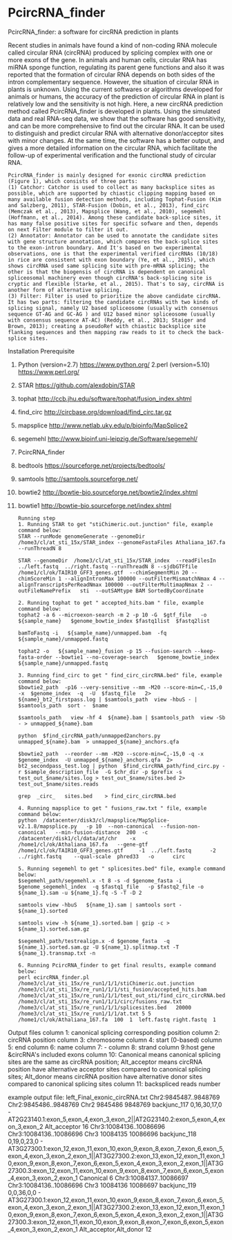 # PcircRNA_finder
PcircRNA_finder: a software for circRNA prediction in plants

Recent studies in animals have found a kind of non-coding RNA molecule called circular RNA (circRNA) produced by splicing complex with one or more exons of the gene. In animals and human cells, circular RNA has miRNA sponge function, regulating its parent gene functions and also it was reported that the formation of circular RNA depends on both sides of the intron complementary sequence. However, the situation of circular RNA in plants is unknown. Using the current softwares or algorithms developed for animals or humans, the accuracy of the prediction of circular RNA in plant is relatively low and the sensitivity is not high. Here, a new circRNA prediction method called PcircRNA_finder is developed in plants. Using the simulated data and real RNA-seq data, we show that the software has good sensitivity, and can be more comprehensive to find out the circular RNA. It can be used to distinguish and predict circular RNA with alternative donor/acceptor sites with minor changes. At the same time, the software has a better output, and gives a more detailed information on the circular RNA, which facilitate the follow-up of experimental verification and the functional study of circular RNA.

 

	PcircRNA_finder is mainly designed for exonic circRNA prediction (Figure 1), which consists of three parts: 
	(1) Catchor: Catchor is used to collect as many backsplice sites as possible, which are supported by chiastic clipping mapping based on many available fusion detection methods, including Tophat-Fusion (Kim and Salzberg, 2011), STAR-Fusion (Dobin, et al., 2013), find_circ (Memczak et al., 2013), Mapsplice (Wang, et al., 2010), segemehl (Hoffmann, et al., 2014). Among these candidate back-splice sites, it has many false positive sites for specific sofware and then, depends on next Filter module to filter it out.
 	(2) Annotator: Annotator can be used to annotate the candidate sites with gene structure annotation, which compares the back-splice sites to the exon-intron boundary. And It's based on two experimental observations, one is that the experimental verified circRNAs (10/18) in rice are consistent with exon boundary (Ye, et al., 2015), which shows circRNA used same splicing site with pre-mRNA splicing; the other is that the biogensis of circRNA is dependent on canonical spliceosomal machinery even though circRNA's back-splicing site is cryptic and flexible (Starke, et al., 2015). That's to say, circRNA is another form of alternative splicing. 
	(3) Filter: Filter is used to prioritize the above candidate circRNA. It has two parts: filtering the candidate circRNAs with two kinds of splicing signal, namely U2 based spliceosome (usually with consensus sequence GT-AG and GC-AG ) and U12 based minor spliceosome (usually with consensus sequence AT-AC) (Reddy, et al., 2013; Staiger and Brown, 2013); creating a pseudoRef with chiastic backsplice site flanking sequences and then mapping raw reads to it to check the back-splice sites.

Installation Prerequisite
1. Python (version=2.7)
https://www.python.org/
2.perl (version=5.10)
https://www.perl.org/
3. STAR
https://github.com/alexdobin/STAR
4. tophat
http://ccb.jhu.edu/software/tophat/fusion_index.shtml
5. find_circ
http://circbase.org/download/find_circ.tar.gz
6. mapsplice
http://www.netlab.uky.edu/p/bioinfo/MapSplice2
7. segemehl
http://www.bioinf.uni-leipzig.de/Software/segemehl/
8. PcircRNA_finder
9. bedtools
https://sourceforge.net/projects/bedtools/
10. samtools
http://samtools.sourceforge.net/
11. bowtie2
http://bowtie-bio.sourceforge.net/bowtie2/index.shtml
12. bowtie1
http://bowtie-bio.sourceforge.net/index.shtml

        Running step
        1. Running STAR to get "stiChimeric.out.junction" file, example command below:
        STAR --runMode genomeGenerate --genomeDir /home3/cl/at_sti_15x/STAR_index --genomeFastaFiles Athaliana_167.fa  --runThreadN 8

        STAR --genomeDir  /home3/cl/at_sti_15x/STAR_index  --readFilesIn ../left.fastq  ../right.fastq --runThreadN 8 --sjdbGTFfile /home1/cl/ok/TAIR10_GFF3_genes.gtf  --chimSegmentMin 20 --chimScoreMin 1 --alignIntronMax 100000 --outFilterMismatchNmax 4 --alignTranscriptsPerReadNmax 100000 --outFilterMultimapNmax 2 --outFileNamePrefix   sti  --outSAMtype BAM SortedByCoordinate

        2. Running tophat to get " accepted_hits.bam " file, example command below:
        tophat2 -a 6 --microexon-search -m 2 -p 10 -G  $gtf_file   -o ${sample_name}   $genome_bowtie_index $fastq1list  $fastq2list

        bamToFastq -i   ${sample_name}/unmapped.bam  -fq  ${sample_name}/unmapped.fastq

        tophat2 -o   ${sample_name}_fusion -p 15 --fusion-search --keep-fasta-order --bowtie1 --no-coverage-search   $genome_bowtie_index      ${sample_name}/unmapped.fastq

        3. Running find_circ to get " find_circ_circRNA.bed" file, example command below:
        $bowtie2_path  -p16 --very-sensitive --mm -M20 --score-min=C,-15,0 -x  $genome_index  -q  -U  $fastq_file   2> ${name}_bt2_firstpass.log | $samtools_path  view -hbuS - | $samtools_path  sort -  $name

        $samtools_path   view -hf 4  ${name}.bam | $samtools_path  view -Sb - > unmapped_${name}.bam

        python  $find_circRNA_path/unmapped2anchors.py   unmapped_${name}.bam  > unmapped_${name}_anchors.qfa

        $bowtie2_path  --reorder --mm -M20 --score-min=C,-15,0 -q -x  $genome_index  -U unmapped_${name}_anchors.qfa  2> bt2_secondpass_test.log | python  $find_circRNA_path/find_circ.py -r $sample_description_file  -G $chr_dir -p $prefix -s test_out_$name/sites.log > test_out_$name/sites.bed 2> test_out_$name/sites.reads

        grep  _circ_   sites.bed    > find_circ_circRNA.bed

        4. Running mapsplice to get " fusions_raw.txt " file, example command below:
        python  /datacenter/disk3/cl/mapsplice/MapSplice-v2.1.8/mapsplice.py   -p 10  --non-canonical  --fusion-non-canonical   --min-fusion-distance  200  -c  /datacenter/disk1/cl/data/at/chr    -x  /home1/cl/ok/Athaliana_167.fa   --gene-gtf  /home1/cl/ok/TAIR10_GFF3_genes.gtf     -1  ../left.fastq      -2    ../right.fastq    --qual-scale  phred33   -o      circ  

        5. Running segemehl to get " splicesites.bed" file, example command below:
        $segemehl_path/segemehl.x -t 8 -s -d $genome_fasta -i $genome_segemehl_index  -q $fastq1_file   -p $fastq2_file -o ${name_1}.sam -u ${name_1}.fq -S -T -D 2

        samtools view -hbuS   ${name_1}.sam | samtools sort - ${name_1}.sorted

        samtools view -h ${name_1}.sorted.bam | gzip -c > ${name_1}.sorted.sam.gz

        $segemehl_path/testrealign.x -d $genome_fasta  -q   ${name_1}.sorted.sam.gz -U ${name_1}.splitmap.txt -T ${name_1}.transmap.txt -n

        6. Running PcircRNA_finder to get final results, example command below:
        perl ecircRNA_finder.pl /home3/cl/at_sti_15x/re_run1/1/1/stiChimeric.out.junction  /home3/cl/at_sti_15x/re_run1/1/1/sti_fusion/accepted_hits.bam /home3/cl/at_sti_15x/re_run1/1/1/test_out_sti/find_circ_circRNA.bed  /home3/cl/at_sti_15x/re_run1/1/1/circ/fusions_raw.txt  /home3/cl/at_sti_15x/re_run1/1/1/splicesites.bed   20000  /home3/cl/at_sti_15x/re_run1/1/1/at.txt 5 5  /home1/cl/ok/Athaliana_167.fa  100  1  left.fastq right.fastq  1


Output files
column 1: canonical splicing corresponding position
column 2: circRNA position
column 3: chromosome 
column 4: start (0-based)
column 5: end
column 6: name
column 7: -
column 8: strand
column 9:host gene &circRNA's included exons
column 10: Canonical means canonical splicing sites are the same as circRNA position; Alt_acceptor means circRNA position have alternative acceptor sites compared to canonical splicing sites; Alt_donor means circRNA position have alternative donor sites compared to canonical splicing sites
column 11: backspliced reads number

example output file: left_Final_exonic_circRNA.txt
Chr2:9845487..9848769	Chr2:9845486..9848769	Chr2	9845486	9848769	backjunc_117	0,16,30,17,0	-	AT2G23140.1:exon_5,exon_4,exon_3,exon_2||AT2G23140.2:exon_5,exon_4,exon_3,exon_2	Alt_acceptor	16
Chr3:10084136..10086696	Chr3:10084136..10086696	Chr3	10084135	10086696	backjunc_118	0,19,0,23,0	-	AT3G27300.1:exon_12,exon_11,exon_10,exon_9,exon_8,exon_7,exon_6,exon_5,exon_4,exon_3,exon_2,exon_1||AT3G27300.2:exon_13,exon_12,exon_11,exon_10,exon_9,exon_8,exon_7,exon_6,exon_5,exon_4,exon_3,exon_2,exon_1||AT3G27300.3:exon_12,exon_11,exon_10,exon_9,exon_8,exon_7,exon_6,exon_5,exon_4,exon_3,exon_2,exon_1	Canonical	6
Chr3:10084137..10086697	Chr3:10084136..10086696	Chr3	10084136	10086697	backjunc_119	0,0,36,0,0	-	AT3G27300.1:exon_12,exon_11,exon_10,exon_9,exon_8,exon_7,exon_6,exon_5,exon_4,exon_3,exon_2,exon_1||AT3G27300.2:exon_13,exon_12,exon_11,exon_10,exon_9,exon_8,exon_7,exon_6,exon_5,exon_4,exon_3,exon_2,exon_1||AT3G27300.3:exon_12,exon_11,exon_10,exon_9,exon_8,exon_7,exon_6,exon_5,exon_4,exon_3,exon_2,exon_1	Alt_acceptor,Alt_donor	12
